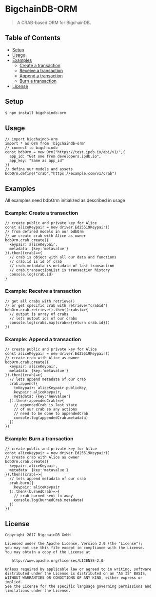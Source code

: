 # BigchainDB-ORM

> A CRAB-based ORM for BigchainDB.

## Table of Contents

- [Setup](#setup)
- [Usage](#usage)
- [Examples](#examples)
    - [Create a transaction](#create-a-transaction)
    - [Receive a transaction](#receive-a-transaction)
    - [Append a transaction](#append-a-transaction)
    - [Burn a transaction](#burn-a-transaction)
- [License](#license)

## Setup

```bash
$ npm install bigchaindb-orm
```

## Usage

```
// import bigchaindb-orm
import * as Orm from 'bigchaindb-orm'
// connect to bigchaindb
const bdbOrm = new Orm("https://test.ipdb.io/api/v1/",{
  app_id: "Get one from developers.ipdb.io",
  app_key: "Same as app_id"
})
// define our models and assets
bdbOrm.define("crab","https://example.com/v1/crab")
```

## Examples

All examples need bdbOrm initialized as described in usage

### Example: Create a transaction

```
// create public and private key for Alice
const aliceKeypair = new driver.Ed25519Keypair()
// from defined models in our bdbOrm
// we create crab with Alice as owner
bdbOrm.crab.create({
  keypair: aliceKeypair,
  metadata: {key:'metavalue'}
}).then((crab)=>{
  // crab is object with all our data and functions
  // crab.id is id of crab
  // crab.metadata is metadata of last transaction
  // crab.transactionList is transaction history
  console.log(crab.id)
}
```

### Example: Receive a transaction

```
// get all crabs with retrieve()
// or get specific crab with retrieve("crabid")
bdbOrm.crab.retrieve().then((crabs)=>{
  // output is array of crabs
  // lets output ids of our crabs
  console.log(crabs.map(crab=>{return crab.id}))
})
```

### Example: Append a transaction

```
// create public and private key for Alice
const aliceKeypair = new driver.Ed25519Keypair()
// create crab with Alice as owner
bdbOrm.crab.create({
  keypair: aliceKeypair,
  metadata: {key:'metavalue'}
}).then((crab)=>{
  // lets append metadata of our crab
  crab.append({
    toKeypair: aliceKeypair.publicKey,
    keypair: aliceKeypair,
    metadata: {key:'newvalue'}
  }).then((appendedCrab)=>{
    // appendedCrab is last state
    // of our crab so any actions
    // need to be done to appendedCrab
    console.log(appendedCrab.metadata)
  })
})
```

### Example: Burn a transaction

```
// create public and private key for Alice
const aliceKeypair = new driver.Ed25519Keypair()
// create crab with Alice as owner
bdbOrm.crab.create({
  keypair: aliceKeypair,
  metadata: {key:'metavalue'}
}).then((crab)=>{
  // lets append metadata of our crab
  crab.burn({
    keypair: aliceKeypair
  }).then((burnedCrab)=>{
    // crab burned sent to away
    console.log(burnedCrab.metadata)
  })
})
```

## License

```
Copyright 2017 BigchainDB GmbH

Licensed under the Apache License, Version 2.0 (the "License");
you may not use this file except in compliance with the License.
You may obtain a copy of the License at

   http://www.apache.org/licenses/LICENSE-2.0

Unless required by applicable law or agreed to in writing, software
distributed under the License is distributed on an "AS IS" BASIS,
WITHOUT WARRANTIES OR CONDITIONS OF ANY KIND, either express or implied.
See the License for the specific language governing permissions and
limitations under the License.
```
